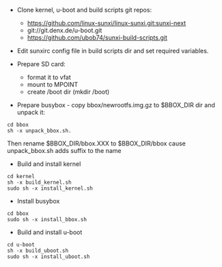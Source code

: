 * Clone kernel, u-boot and build scripts git repos:
  * https://github.com/linux-sunxi/linux-sunxi.git:sunxi-next
  * git://git.denx.de/u-boot.git
  * https://github.com/ubob74/sunxi-build-scripts.git 

* Edit sunxirc config file in build scripts dir and set required variables.

* Prepare SD card:
  * format it to vfat
  * mount to MPOINT
  * create /boot dir (mkdir /boot)

* Prepare busybox - copy bbox/newrootfs.img.gz to $BBOX_DIR dir and unpack it:
```
cd bbox
sh -x unpack_bbox.sh.
```
Then rename $BBOX_DIR/bbox.XXX to $BBOX_DIR/bbox cause unpack_bbox.sh adds suffix to the name

* Build and install kernel
```
cd kernel
sh -x build_kernel.sh
sudo sh -x install_kernel.sh
```

* Install busybox
```
cd bbox
sudo sh -x install_bbox.sh
```

* Build and install u-boot
```
cd u-boot
sh -x build_uboot.sh
sudo sh -x install_uboot.sh
```
